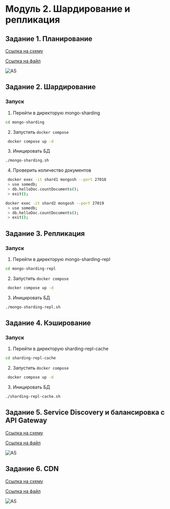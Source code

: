 # Модуль 2. Шардирование и репликация

## Задание 1. Планирование

[Ссылка на схему](https://drive.google.com/file/d/1b3CCx1F1zv3LX8R-41d1KrrDipc0boWM/view?usp=sharing)

[Ссылка на файл](assets/task1.drawio)

![AS](assets/task1.png)

## Задание 2. Шардирование

### **Запуск**

1) Перейти в директорую mongo-sharding
```sh
cd mongo-sharding
```
2) Запустить `docker compose`
```sh
 docker compose up -d
```

3) Иницировать БД
```sh
./mongo-sharding.sh
```

4) Проверить количество документов 

```sh
 docker exec -it shard1 mongosh --port 27018
 > use somedb;
 > db.helloDoc.countDocuments();
 > exit();
```

```sh
docker exec -it shard2 mongosh --port 27019
 > use somedb;
 > db.helloDoc.countDocuments();
 > exit();
```

## Задание 3. Репликация

### **Запуск**

1) Перейти в директорую mongo-sharding-repl
```sh
cd mongo-sharding-repl
```
2) Запустить `docker compose`
```sh
 docker compose up -d
```

3) Иницировать БД
```sh
./mongo-sharding-repl.sh
```

## Задание 4. Кэширование

### **Запуск**

1) Перейти в директорую sharding-repl-cache
```sh
cd sharding-repl-cache
```
2) Запустить `docker compose`
```sh
 docker compose up -d
```

3) Иницировать БД
```sh
./sharding-repl-cache.sh
```

## Задание 5. Service Discovery и балансировка с API Gateway


[Ссылка на схему](https://drive.google.com/file/d/1jHPhlwLspF6jt_S2BrUmCjku101KlSXU/view?usp=sharing)

[Ссылка на файл](assets/task5.drawio)

![AS](assets/task5.png)

## Задание 6. CDN

[Ссылка на схему](https://drive.google.com/file/d/1Rh5qBUKKATAuXt_zPSbwScGnKyagRTp8/view?usp=sharing)

[Ссылка на файл](assets/task6.drawio)

![AS](assets/task6.png)